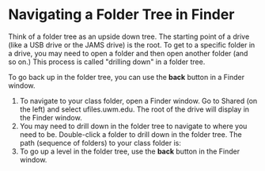 # Navigating a Folder Tree in Finder

Think of a folder tree as an upside down tree. The starting point of a drive \(like a USB drive or the JAMS drive\) is the root. To get to a specific folder in a drive, you may need to open a folder and then open another folder \(and so on.\) This process is called "drilling down" in a folder tree.

To go back up in the folder tree, you can use the **back** button in a Finder window.

1. To navigate to your class folder, open a Finder window. Go to Shared \(on the left\) and select ufiles.uwm.edu. The root of the drive will display in the Finder window.
2. You may need to drill down in the folder tree to navigate to where you need to be. Double-click a folder to drill down in the folder tree. The path \(sequence of folders\) to your class folder is: 
3. To go up a level in the folder tree, use the **back** button in the Finder window.

